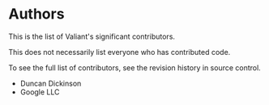 # Authors

This is the list of Valiant's significant contributors.

This does not necessarily list everyone who has contributed code.

To see the full list of contributors, see the revision history in
source control.

- Duncan Dickinson
- Google LLC
